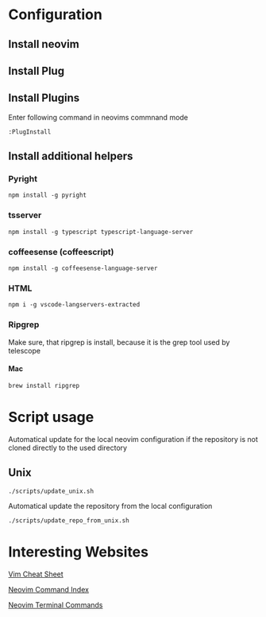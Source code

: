 # Configuration
## Install neovim
## Install Plug
## Install Plugins
Enter following command in neovims commnand mode
```
:PlugInstall
```
## Install additional helpers
### Pyright
```
npm install -g pyright
```
### tsserver
```
npm install -g typescript typescript-language-server
```
### coffeesense (coffeescript)
```
npm install -g coffeesense-language-server
```
### HTML
```
npm i -g vscode-langservers-extracted
```
### Ripgrep
Make sure, that ripgrep is install, because it is the grep tool used by telescope
#### Mac
```
brew install ripgrep
```
# Script usage
Automatical update for the local neovim configuration if the repository is not cloned directly to the used directory
## Unix
```
./scripts/update_unix.sh
```
Automatical update the repository from the local configuration
```
./scripts/update_repo_from_unix.sh
```
# Interesting Websites
[Vim Cheat Sheet](https://vim.rtorr.com/)

[Neovim Command Index](https://neovim.io/doc/user/vimindex.html)

[Neovim Terminal Commands](https://neovim.io/doc/user/nvim_terminal_emulator.html)
